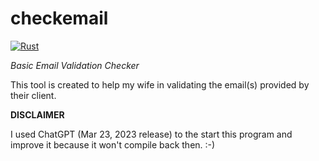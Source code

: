 # checkemail

[![Rust](https://github.com/royge/checkemail/actions/workflows/rust.yml/badge.svg)](https://github.com/royge/checkemail/actions/workflows/rust.yml)

*Basic Email Validation Checker*

This tool is created to help my wife in validating the email(s) provided by
their client.

__DISCLAIMER__

I used ChatGPT (Mar 23, 2023 release) to the start this program and improve it
because it won't compile back then. :-)
